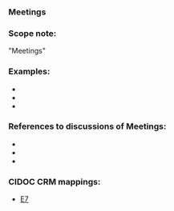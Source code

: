 
### Meetings 

###  Scope note: 
"Meetings" 

### Examples: 

* 
* 
* 

### References to discussions of Meetings:

* 

* 

* 

### CIDOC CRM mappings: 

* [E7](http://www.cidoc-crm.org/Entity/e7-activity/version-6.2.2)
